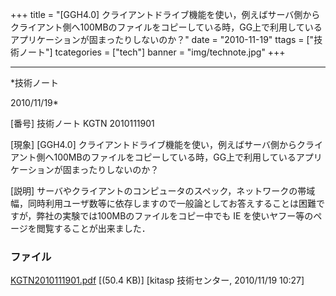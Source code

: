 ﻿+++
title = "[GGH4.0] クライアントドライブ機能を使い，例えばサーバ側からクライアント側へ100MBのファイルをコピーしている時，GG上で利用しているアプリケーションが固まったりしないのか？"
date = "2010-11-19"
ttags = ["技術ノート"]
tcategories = ["tech"]
banner = "img/technote.jpg"
+++

-----------------------------------------------------------------------------------------------------------------------------

*技術ノート

2010/11/19*


[番号]
技術ノート KGTN 2010111901

[現象]
[GGH4.0]
クライアントドライブ機能を使い，例えばサーバ側からクライアント側へ100MBのファイルをコピーしている時，GG上で利用しているアプリケーションが固まったりしないのか？

[説明]
サーバやクライアントのコンピュータのスペック，ネットワークの帯域幅，同時利用ユーザ数等に依存しますので一般論としてお答えすることは困難ですが，弊社の実験では100MBのファイルをコピー中でも
IE を使いヤフー等のページを閲覧することが出来ました．


### ファイル

 
 


[KGTN2010111901.pdf](http://techreport.kitasp.net/attachments/download/393/KGTN2010111901.pdf)
 [(50.4 KB)] [kitasp 技術センター, 2010/11/19
10:27]


 


 

